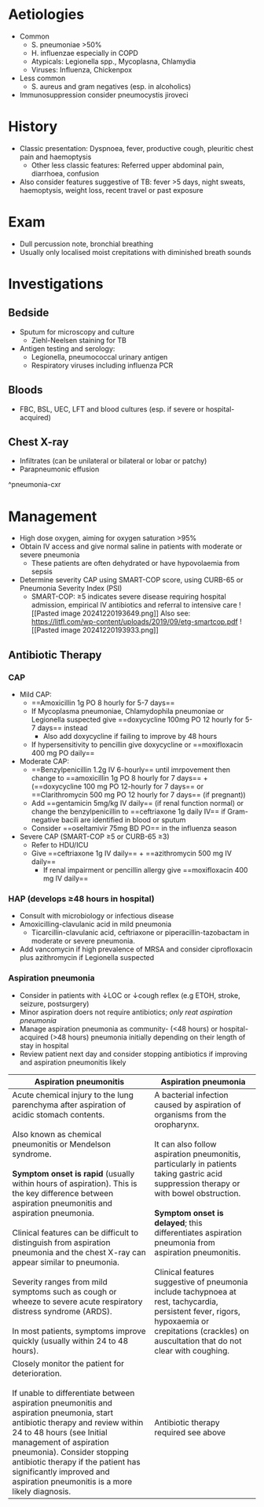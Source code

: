 # Aetiologies
- Common
	- S. pneumoniae >50%
	- H. influenzae especially in COPD
	- Atypicals: Legionella spp., Mycoplasna, Chlamydia
	- Viruses: Influenza, Chickenpox
- Less common
	- S. aureus and gram negatives (esp. in alcoholics)
- Immunosuppression consider pneumocystis jiroveci
# History
- Classic presentation: Dyspnoea, fever, productive cough, pleuritic chest pain and haemoptysis 
	- Other less classic features: Referred upper abdominal pain, diarrhoea, confusion
-  Also consider features suggestive of TB: fever >5 days, night sweats, haemoptysis, weight loss, recent travel or past exposure
# Exam
- Dull percussion note, bronchial breathing
- Usually only localised moist crepitations with diminished breath sounds
# Investigations
## Bedside
- Sputum for microscopy and culture
	- Ziehl-Neelsen staining for TB
- Antigen testing and serology: 
	- Legionella, pneumococcal urinary antigen
	- Respiratory viruses including influenza PCR
## Bloods
- FBC, BSL, UEC, LFT and blood cultures (esp. if severe or hospital-acquired)
## Chest X-ray
- Infiltrates (can be unilateral or bilateral or lobar or patchy)
- Parapneumonic effusion

^pneumonia-cxr

# Management
- High dose oxygen, aiming for oxygen saturation >95%
- Obtain IV access and give normal saline in patients with moderate or severe pneumonia
	- These patients are often dehydrated or have hypovolaemia from sepsis
- Determine severity CAP using SMART-COP score, using CURB-65 or Pneumonia Severity Index (PSI)
	- SMART-COP: ≥5 indicates severe disease requiring hospital admission, empirical IV antibiotics and referral to intensive care
![[Pasted image 20241220193649.png]] Also see: https://litfl.com/wp-content/uploads/2019/09/etg-smartcop.pdf
![[Pasted image 20241220193933.png]]
## Antibiotic Therapy
### CAP
- Mild CAP:
	- ==Amoxicillin 1g PO 8 hourly for 5-7 days==
	- If Mycoplasma pneumoniae, Chlamydophila pneumoniae or Legionella suspected give ==doxycycline 100mg PO 12 hourly for 5-7 days== instead
		- Also add doxycycline if failing to improve by 48 hours
	- If hypersensitivity to pencillin give doxycycline or ==moxifloxacin 400 mg PO daily==
- Moderate CAP:
	- ==Benzylpenicillin 1.2g IV 6-hourly== until imrpovement then change to ==amoxicillin 1g PO 8 hourly for 7 days== + (==doxycycline 100 mg PO 12-hourly for 7 days== or ==Clarithromycin 500 mg PO 12 hourly for 7 days== (if pregnant))
	- Add ==gentamicin 5mg/kg IV daily== (if renal function normal) or change the benzylpenicillin to ==ceftriaxone 1g daily IV== if Gram-negative bacili are identified in blood or sputum 
	- Consider ==oseltamivir 75mg BD PO== in the influenza season
- Severe CAP (SMART-COP ≥5 or CURB-65 ≥3)
	- Refer to HDU/ICU
	- Give ==ceftriaxone 1g IV daily== + ==azithromycin 500 mg IV daily==
		- If renal impairment or pencillin allergy give ==moxifloxacin 400 mg IV daily==
### HAP (develops ≥48 hours in hospital)
- Consult with microbiology or infectious disease
- Amoxicilling-clavulanic acid in mild pneumonia
	- Ticarcillin-clavulanic acid, ceftriaxone or piperacillin-tazobactam in moderate or severe pneumonia.
- Add vancomycin if high prevalence of MRSA and consider ciprofloxacin plus azithromycin if Legionella suspected
### Aspiration pneumonia
- Consider in patients with ↓LOC or ↓cough reflex (e.g ETOH, stroke, seizure, postsurgery)
- Minor aspiration doers not require antibiotics; *only reat aspiration pneumonia*
- Manage aspiration pneumonia as community- (<48 hours) or hospital-acquired (>48 hours) pneumonia initially depending on their length of stay in hospital
- Review patient next day and consider stopping antibiotics if improving and aspiration pneumonitis likely

| Aspiration pneumonitis                                                                                                                                                                                                                                                                                                                                                                                                                                                                                                                                                                                                                                                    | Aspiration pneumonia                                                                                                                                                                                                                                                                                                                                                                                                                                                                                                                             |
| ------------------------------------------------------------------------------------------------------------------------------------------------------------------------------------------------------------------------------------------------------------------------------------------------------------------------------------------------------------------------------------------------------------------------------------------------------------------------------------------------------------------------------------------------------------------------------------------------------------------------------------------------------------------------- | ------------------------------------------------------------------------------------------------------------------------------------------------------------------------------------------------------------------------------------------------------------------------------------------------------------------------------------------------------------------------------------------------------------------------------------------------------------------------------------------------------------------------------------------------ |
| Acute chemical injury to the lung parenchyma after aspiration of acidic stomach contents.<br><br>Also known as chemical pneumonitis or Mendelson syndrome.<br><br>**Symptom onset is rapid** (usually within hours of aspiration). This is the key difference between aspiration pneumonitis and aspiration pneumonia.<br><br>Clinical features can be difficult to distinguish from aspiration pneumonia and the chest X-ray can appear similar to pneumonia.<br><br>Severity ranges from mild symptoms such as cough or wheeze to severe acute respiratory distress syndrome (ARDS).<br><br>In most patients, symptoms improve quickly (usually within 24 to 48 hours). | A bacterial infection caused by aspiration of organisms from the oropharynx.<br><br>It can also follow aspiration pneumonitis, particularly in patients taking gastric acid suppression therapy or with bowel obstruction.<br><br>**Symptom onset is delayed**; this differentiates aspiration pneumonia from aspiration pneumonitis.<br><br>Clinical features suggestive of pneumonia include tachypnoea at rest, tachycardia, persistent fever, rigors, hypoxaemia or crepitations (crackles) on auscultation that do not clear with coughing. |
| Closely monitor the patient for deterioration.<br><br>If unable to differentiate between aspiration pneumonitis and aspiration pneumonia, start antibiotic therapy and review within 24 to 48 hours (see Initial management of aspiration pneumonia). Consider stopping antibiotic therapy if the patient has significantly improved and aspiration pneumonitis is a more likely diagnosis.                                                                                                                                                                                                                                                                               | Antibiotic therapy required see above                                                                                                                                                                                                                                                                                                                                                                                                                                                                                                            |
